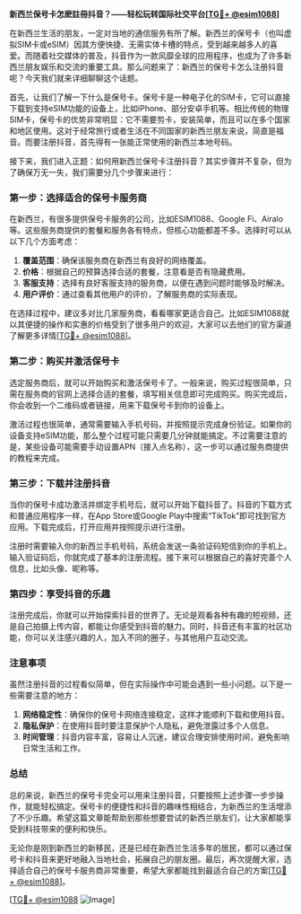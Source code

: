 **新西兰保号卡怎麽註冊抖音？——轻松玩转国际社交平台[[TG💪+ @esim1088](https://t.me/s/esim1088)]**

在新西兰生活的朋友，一定对当地的通信服务有所了解。新西兰的保号卡（也叫虚拟SIM卡或eSIM）因其方便快捷、无需实体卡槽的特点，受到越来越多人的喜爱。而随着社交媒体的普及，抖音作为一款风靡全球的应用程序，也成为了许多新西兰朋友娱乐和交流的重要工具。那么问题来了：新西兰的保号卡怎么注册抖音呢？今天我们就来详细聊聊这个话题。

首先，让我们了解一下什么是保号卡。保号卡是一种电子化的SIM卡，它可以直接下载到支持eSIM功能的设备上，比如iPhone、部分安卓手机等。相比传统的物理SIM卡，保号卡的优势非常明显：它不需要剪卡，安装简单，而且可以在多个国家和地区使用。这对于经常旅行或者生活在不同国家的新西兰朋友来说，简直是福音。而要注册抖音，首先得有一张能正常使用的新西兰本地号码。

接下来，我们进入正题：如何用新西兰保号卡注册抖音？其实步骤并不复杂，但为了确保万无一失，我们需要分几个步骤来进行：

### 第一步：选择适合的保号卡服务商

在新西兰，有很多提供保号卡服务的公司，比如ESIM1088、Google Fi、Airalo等。这些服务商提供的套餐和服务各有特点，但核心功能都差不多。选择时可以从以下几个方面考虑：

1. **覆盖范围**：确保该服务商在新西兰有良好的网络覆盖。
2. **价格**：根据自己的预算选择合适的套餐，注意看是否有隐藏费用。
3. **客服支持**：选择有良好客服支持的服务商，以便在遇到问题时能够及时解决。
4. **用户评价**：通过查看其他用户的评价，了解服务商的实际表现。

在选择过程中，建议多对比几家服务商，看看哪家更适合自己。比如ESIM1088就以其便捷的操作和实惠的价格受到了很多用户的欢迎，大家可以去他们的官方渠道了解更多详情[[TG💪+ @esim1088](https://t.me/s/esim1088)]。

### 第二步：购买并激活保号卡

选定服务商后，就可以开始购买和激活保号卡了。一般来说，购买过程很简单，只需在服务商的官网上选择合适的套餐，填写相关信息即可完成购买。购买完成后，你会收到一个二维码或者链接，用来下载保号卡到你的设备上。

激活过程也很简单，通常需要输入手机号码，并按照提示完成身份验证。如果你的设备支持eSIM功能，那么整个过程可能只需要几分钟就能搞定。不过需要注意的是，某些设备可能需要手动设置APN（接入点名称），这一步可以通过服务商提供的教程来完成。

### 第三步：下载并注册抖音

当你的保号卡成功激活并绑定手机号后，就可以开始下载抖音了。抖音的下载方式和普通应用程序一样，在App Store或Google Play中搜索“TikTok”即可找到官方应用。下载完成后，打开应用并按照提示进行注册。

注册时需要输入你的新西兰手机号码，系统会发送一条验证码短信到你的手机上。输入验证码后，你就完成了基本的注册流程。接下来可以根据自己的喜好完善个人信息，比如头像、昵称等。

### 第四步：享受抖音的乐趣

注册完成后，你就可以开始探索抖音的世界了。无论是观看各种有趣的短视频，还是自己拍摄上传内容，都能让你感受到抖音的魅力。同时，抖音还有丰富的社区功能，你可以关注感兴趣的人，加入不同的圈子，与其他用户互动交流。

### 注意事项

虽然注册抖音的过程看似简单，但在实际操作中可能会遇到一些小问题。以下是一些需要注意的地方：

1. **网络稳定性**：确保你的保号卡网络连接稳定，这样才能顺利下载和使用抖音。
2. **隐私保护**：在使用抖音时要注意保护个人隐私，避免泄露过多个人信息。
3. **时间管理**：抖音内容丰富，容易让人沉迷，建议合理安排使用时间，避免影响日常生活和工作。

### 总结

总的来说，新西兰的保号卡完全可以用来注册抖音，只要按照上述步骤一步步操作，就能轻松搞定。保号卡的便捷性和抖音的趣味性相结合，为新西兰的生活增添了不少乐趣。希望这篇文章能帮助到那些想要尝试的新西兰朋友们，让大家都能享受到科技带来的便利和快乐。

无论你是刚到新西兰的新移民，还是已经在新西兰生活多年的居民，都可以通过保号卡和抖音来更好地融入当地社会，拓展自己的朋友圈。最后，再次提醒大家，选择适合自己的保号卡服务商非常重要，希望大家都能找到最适合自己的方案[[TG💪+ @esim1088](https://t.me/s/esim1088)]。

[[TG💪+ @esim1088](https://t.me/s/esim1088) ![Image](https://i.postimg.cc/4NQfJmqS/Snipaste-2025-05-13-00-14-12.png)]